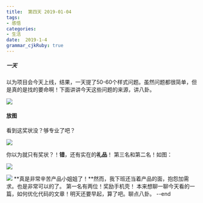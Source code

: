 ```yaml
---
title:  第四天 2019-01-04
tags: 
- 感悟
categories: 
- 生活
date:  2019-1-4
grammar_cjkRuby: true
---
```


##### 一天
以为项目会今天上线，结果，一天提了50-60个样式问题。虽然问题都很简单，但是真的是找的要命啊！下面讲讲今天这些问题的来源，讲八卦。

![](https://ws1.sinaimg.cn/large/b15ca614gy1fyuz4phl2hj20go0godg5.jpg)

<!--more-->

#### 放图
看到这奖状没？够专业了吧？

![](https://ws1.sinaimg.cn/large/b15ca614gy1fyuyo4h4zhj20ma0grtov.jpg)

你以为就只有奖状？！**错**，还有实在的**礼品**！
第三名和第二名！如图：

![](https://ws1.sinaimg.cn/large/b15ca614gy1fyuyo489j1j208a08dgrj.jpg)

![](https://ws1.sinaimg.cn/large/b15ca614gy1fyuyo3w6wvj208d08bq75.jpg)
**真是非常辛苦产品小姐姐了！**然而，我下班还当着产品的面，抱怨加需求。也是非常可以的了。
第一名有两位！奖励手机壳！
本来想聊一聊今天看的一篇，如何优化代码的文章！明天还要早起，算了吧。聊点八卦。
--end
